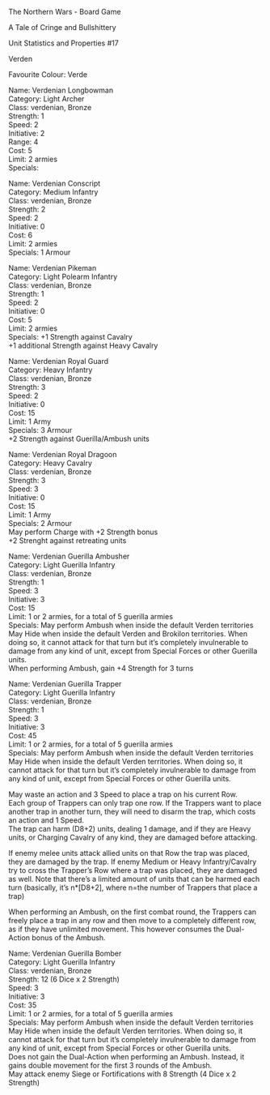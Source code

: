 The Northern Wars - Board Game

A Tale of Cringe and Bullshittery

Unit Statistics and Properties \#17

Verden

Favourite Colour: Verde

Name: Verdenian Longbowman  
Category: Light Archer  
Class: verdenian, Bronze  
Strength: 1  
Speed: 2  
Initiative: 2  
Range: 4  
Cost: 5  
Limit: 2 armies  
Specials:

Name: Verdenian Conscript  
Category: Medium Infantry  
Class: verdenian, Bronze  
Strength: 2  
Speed: 2  
Initiative: 0  
Cost: 6  
Limit: 2 armies  
Specials: 1 Armour

Name: Verdenian Pikeman  
Category: Light Polearm Infantry  
Class: verdenian, Bronze  
Strength: 1  
Speed: 2  
Initiative: 0  
Cost: 5  
Limit: 2 armies  
Specials: +1 Strength against Cavalry  
+1 additional Strength against Heavy Cavalry

Name: Verdenian Royal Guard  
Category: Heavy Infantry  
Class: verdenian, Bronze  
Strength: 3  
Speed: 2  
Initiative: 0  
Cost: 15  
Limit: 1 Army  
Specials: 3 Armour  
+2 Strength against Guerilla/Ambush units

Name: Verdenian Royal Dragoon  
Category: Heavy Cavalry  
Class: verdenian, Bronze  
Strength: 3  
Speed: 3  
Initiative: 0  
Cost: 15  
Limit: 1 Army  
Specials: 2 Armour  
May perform Charge with +2 Strength bonus  
+2 Strenght against retreating units

Name: Verdenian Guerilla Ambusher  
Category: Light Guerilla Infantry  
Class: verdenian, Bronze  
Strength: 1  
Speed: 3  
Initiative: 3  
Cost: 15  
Limit: 1 or 2 armies, for a total of 5 guerilla armies  
Specials: May perform Ambush when inside the default Verden territories  
May Hide when inside the default Verden and Brokilon territories. When doing so,
it cannot attack for that turn but it’s completely invulnerable to damage from
any kind of unit, except from Special Forces or other Guerilla units.  
When performing Ambush, gain +4 Strength for 3 turns

Name: Verdenian Guerilla Trapper  
Category: Light Guerilla Infantry  
Class: verdenian, Bronze  
Strength: 1  
Speed: 3  
Initiative: 3  
Cost: 45  
Limit: 1 or 2 armies, for a total of 5 guerilla armies  
Specials: May perform Ambush when inside the default Verden territories  
May Hide when inside the default Verden territories. When doing so, it cannot
attack for that turn but it’s completely invulnerable to damage from any kind of
unit, except from Special Forces or other Guerilla units.

May waste an action and 3 Speed to place a trap on his current Row.  
Each group of Trappers can only trap one row. If the Trappers want to place
another trap in another turn, they will need to disarm the trap, which costs an
action and 1 Speed.  
The trap can harm (D8+2) units, dealing 1 damage, and if they are Heavy units,
or Charging Cavalry of any kind, they are damaged before attacking.

If enemy melee units attack allied units on that Row the trap was placed, they
are damaged by the trap. If enemy Medium or Heavy Infantry/Cavalry try to cross
the Trapper’s Row where a trap was placed, they are damaged as well. Note that
there’s a limited amount of units that can be harmed each turn (basically, it’s
n\*[D8+2], where n=the number of Trappers that place a trap)

When performing an Ambush, on the first combat round, the Trappers can freely
place a trap in any row and then move to a completely different row, as if they
have unlimited movement. This however consumes the Dual-Action bonus of the
Ambush.

Name: Verdenian Guerilla Bomber  
Category: Light Guerilla Infantry  
Class: verdenian, Bronze  
Strength: 12 (6 Dice x 2 Strength)  
Speed: 3  
Initiative: 3  
Cost: 35  
Limit: 1 or 2 armies, for a total of 5 guerilla armies  
Specials: May perform Ambush when inside the default Verden territories  
May Hide when inside the default Verden territories. When doing so, it cannot
attack for that turn but it’s completely invulnerable to damage from any kind of
unit, except from Special Forces or other Guerilla units.  
Does not gain the Dual-Action when performing an Ambush. Instead, it gains
double movement for the first 3 rounds of the Ambush.  
May attack enemy Siege or Fortifications with 8 Strength (4 Dice x 2 Strength)
